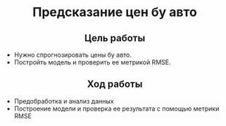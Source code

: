 <h1 align="center">Предсказание цен бу авто</h1>

<h2 align="center">Цель работы</h2>

 * Нужно спрогнозировать цены бу авто.
 * Постройть модель и проверить ее метрикой RMSE.

<h2 align="center">Ход работы</h2>

 * Предобработка и анализ данных
 * Построение модели и проверка ее результата с помощью метрики RMSE
